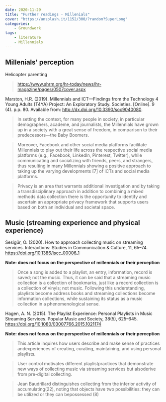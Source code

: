 ```yaml
---
date: 2020-11-29
title: "Further readings - Millenials"
cover: "https://unsplash.it/1152/300/?random?SuperLong"
categories: 
    - Groundwork
tags:
    - literature
    - Millennials
---
```


## Millenials' perception

Helicopter parenting
> https://www.shrm.org/hr-today/news/hr-magazine/pages/0507cover.aspx

Marston, H.R. (2019). Millennials and ICT—Findings from the Technology 4 Young Adults (T4YA) Project: An Exploratory Study. Societies. [Online]. 9 (4). p.p. 80. Available from: http://dx.doi.org/10.3390/soc9040080.

  >In setting the context, for many people in society, in particular demographers, academe, and journalists, the Millennials have grown up in a society with a great sense of freedom, in comparison to their predecessors—the Baby Boomers.

  >Moreover, Facebook and other social media platforms facilitate Millennials to play out their life across the respective social media platforms (e.g., Facebook, LinkedIn, Pinterest, Twitter), while communicating and socializing with friends, peers, and strangers, thus resulting in many Millennials showing a positive approach to taking up the varying developments [7] of ICTs and social media platforms.

  >Privacy is an area that warrants additional investigation and by taking a transdisciplinary approach in addition to combining a mixed methods data collection there is the opportunity to identify and ascertain an appropriate privacy framework that supports users based on both an individual and societal space.



## Music (streaming experience and physical experience)

Sesigür, O. (2020). How to approach collecting music on streaming services. Interactions: Studies in Communication & Culture, 11, 65–74. https://doi.org/10.1386/iscc_00006_1

**Note: does not focus on the perspective of millennials or their perception**

  >Once a song is added to a playlist, an entry, information, record is saved; not the music. Thus, it can be said that a streaming music collection is a collection of bookmarks, just like a record collection is a collection of vinyls; not music. Following this understanding, playlists become address books and streaming collections become information collections, while sustaining its status as a music collection in a phenomenological sense.

Hagen, A. N. (2015). The Playlist Experience: Personal Playlists in Music Streaming Services. Popular Music and Society, 38(5), 625–645. https://doi.org/10.1080/03007766.2015.1021174

**Note: does not focus on the perspective of millennials or their perception**

  >This article inquires how users describe and make sense of practices andexperiences of creating, curating, maintaining, and using personal playlists.

  >User control motivates different playlistpractices that demonstrate new ways of collecting music via streaming services but alsoderive from pre-digital collecting.

  >Jean Baudrillard distinguishes collecting from the inferior activity of accumulating(22), noting that objects have two possibilities: they can be utilized or they can bepossessed (8)
